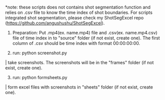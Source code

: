 *note: these scripts does not contains shot segmentation function and relies on .csv file to know the time index of shot boundaries. For scripts integrated shot segmentation, please check my ShotSegExcel repo (https://github.com/angushushu/ShotSegExcel).

1. Preparation:
Put .mp4(ex. name.mp4) file and .csv(ex. name.mp4.csv) file of time index in to "source" folder (if not exist, create one).
The first column of .csv should be time index with format 00:00:00:00.

2. run: python screenshot.py

| take screenshots. The screenshots will be in the "frames" folder (if not exist, create one).

3. run: python formsheets.py

| form excel files with screenshots in "sheets" folder (if not exist, create one).
